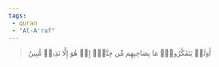 ```yaml
---
tags: 
 - quran 
 - "Al-A'raf"
---
```


> أَوَلَمۡ يَتَفَكَّرُواْۗ مَا بِصَاحِبِهِم مِّن جِنَّةٍۚ إِنۡ هُوَ إِلَّا نَذِيرٞ مُّبِينٌ
